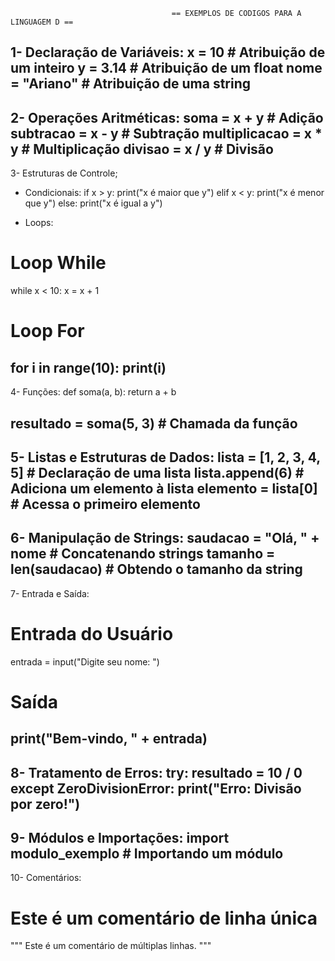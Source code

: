 
                                        == EXEMPLOS DE CODIGOS PARA A LINGUAGEM D ==

1- Declaração de Variáveis:
x = 10            # Atribuição de um inteiro
y = 3.14          # Atribuição de um float
nome = "Ariano"   # Atribuição de uma string
----------------------------------
2- Operações Aritméticas:
soma = x + y      # Adição
subtracao = x - y # Subtração
multiplicacao = x * y # Multiplicação
divisao = x / y   # Divisão
----------------------------------
3- Estruturas de Controle;
* Condicionais:
if x > y:
    print("x é maior que y")
elif x < y:
    print("x é menor que y")
else:
    print("x é igual a y")

* Loops:
# Loop While
while x < 10:
    x = x + 1

# Loop For
for i in range(10):
    print(i)
----------------------------------
4- Funções:
def soma(a, b):
    return a + b

resultado = soma(5, 3)  # Chamada da função
----------------------------------
5- Listas e Estruturas de Dados:
lista = [1, 2, 3, 4, 5]        # Declaração de uma lista
lista.append(6)                # Adiciona um elemento à lista
elemento = lista[0]            # Acessa o primeiro elemento
----------------------------------
6- Manipulação de Strings:
saudacao = "Olá, " + nome      # Concatenando strings
tamanho = len(saudacao)        # Obtendo o tamanho da string
----------------------------------
7- Entrada e Saída:
# Entrada do Usuário
entrada = input("Digite seu nome: ")

# Saída
print("Bem-vindo, " + entrada)
----------------------------------
8- Tratamento de Erros:
try:
    resultado = 10 / 0
except ZeroDivisionError:
    print("Erro: Divisão por zero!")
----------------------------------
9- Módulos e Importações:
import modulo_exemplo  # Importando um módulo
----------------------------------
10- Comentários:
# Este é um comentário de linha única

"""
Este é um comentário
de múltiplas linhas.
"""


